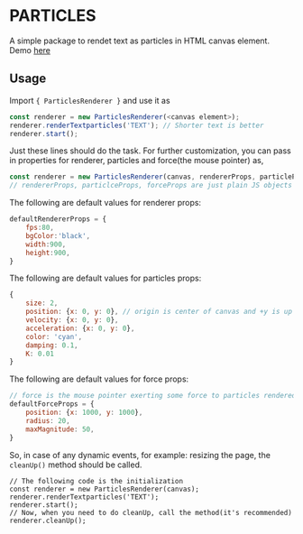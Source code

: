 # PARTICLES

A simple package to rendet text as particles in HTML canvas element.  
Demo [here](https://bewakes.com/html-js-stuffs/particles/index.html)

## Usage
Import `{ ParticlesRenderer }` and use it as
```javascript
const renderer = new ParticlesRenderer(<canvas element>);
renderer.renderTextparticles('TEXT'); // Shorter text is better
renderer.start();
```
Just these lines should do the task. For further customization, you can pass in properties for renderer, particles and force(the mouse pointer) as,
```javascript
const renderer = new ParticlesRenderer(canvas, rendererProps, particleProps, forceProps);
// rendererProps, particlceProps, forceProps are just plain JS objects
```
The following are default values for renderer props:
```javascript
defaultRendererProps = {
    fps:80,
    bgColor:'black',
    width:900,
    height:900,
}
```
The following are default values for particles props:
```javascript
{
    size: 2,
    position: {x: 0, y: 0}, // origin is center of canvas and +y is up
    velocity: {x: 0, y: 0},
    acceleration: {x: 0, y: 0},
    color: 'cyan',
    damping: 0.1,
    K: 0.01
}
```
The following are default values for force props: 
```javascript
// force is the mouse pointer exerting some force to particles rendered
defaultForceProps = {
    position: {x: 1000, y: 1000},
    radius: 20,
    maxMagnitude: 50,
}
```
So, in case of any dynamic events, for example: resizing the page, the `cleanUp()` method should be called.
```javascfript
// The following code is the initialization
const renderer = new ParticlesRenderer(canvas);
renderer.renderTextparticles('TEXT');
renderer.start();
// Now, when you need to do cleanUp, call the method(it's recommended)
renderer.cleanUp();
```

